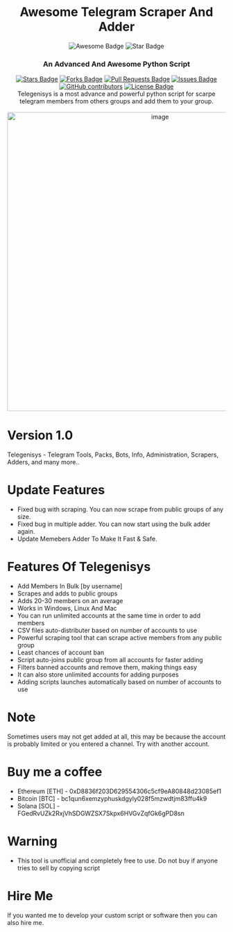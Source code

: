 <h1 align="center">Awesome Telegram Scraper And Adder </h1>
<div align="center">
<img src="https://cdn.rawgit.com/sindresorhus/awesome/d7305f38d29fed78fa85652e3a63e154dd8e8829/media/badge.svg" alt="Awesome Badge"/>
<img src="https://img.shields.io/static/v1?label=%F0%9F%8C%9F&message=If%20Useful&style=style=flat&color=BC4E99" alt="Star Badge"/>
<br>
<b><h3>An Advanced And Awesome Python Script</h3></b>
<a href="https://github.com/TgSmmServices/Telegenisys-Pro"><img src="https://img.shields.io/github/stars/TgSmmServices/Telegenisys-Pro" alt="Stars Badge"/></a>
<a href="https://github.com/TgSmmServices/Telegenisys-Pro/network/members"><img src="https://img.shields.io/github/forks/TgSmmServices/Telegenisys-Pro" alt="Forks Badge"/></a>
<a href="https://github.com/TgSmmServices/Telegenisys-Pro/pulls"><img src="https://img.shields.io/github/issues-pr/TgSmmServices/Telegenisys-Pro" alt="Pull Requests Badge"/></a>
<a href="https://github.com/TgSmmServices/Telegenisys-Pro/issues"><img src="https://img.shields.io/github/issues/TgSmmServices/Telegenisys-Pro" alt="Issues Badge"/></a>
<a href="https://github.com/TgSmmServices/Telegenisys-Pro/graphs/contributors"><img alt="GitHub contributors" src="https://img.shields.io/github/contributors/TgSmmServices/Telegenisys-Pro?color=2b9348"></a>
<a href="https://github.com/TgSmmServices/Telegenisys-Pro/blob/master/"><img src="https://img.shields.io/github/license/TgSmmServices/Telegenisys-Pro?color=2b9348" alt="License Badge"/></a>
<br>
Telegenisys is a most advance and powerful python script for scarpe telegram members from others groups and add them to your group.

<div align="center">
<br>
<img width="689" alt="image" src="https://github.com/TgSmmServices/Telegenisys-Pro/blob/main/Telegenisys%20Pro.PNG">
</div>
<div align="left">

# Version 1.0

Telegenisys - Telegram Tools, Packs, Bots, Info, Administration, Scrapers, Adders, and many more..

# Update Features

- Fixed bug with scraping. You can now scrape from public groups of any size.
- Fixed bug in multiple adder. You can now start using the bulk adder again.
- Update Memebers Adder To Make It Fast & Safe.
# Features Of Telegenisys

* Add Members In Bulk [by username]
* Scrapes and adds to public groups
* Adds 20-30 members on an average
* Works in Windows, Linux And Mac
* You can run unlimited accounts at the same time in order to add members
* CSV files auto-distributer based on number of accounts to use
* Powerful scraping tool that can scrape active members from any public group
* Least chances of account ban
* Script auto-joins public group from all accounts for faster adding
* Filters banned accounts and remove them, making things easy
* It can also store unlimited accounts for adding purposes
* Adding scripts launches automatically based on number of accounts to use

# Note

Sometimes users may not get added at all, this may be because the account is probably limited or you entered a channel. Try with another account. 

# Buy me a coffee

* Ethereum [ETH] - 0xD8836f203D629554306c5cf9eA80848d23085ef1
* Bitcoin [BTC] - bc1qun6xemzyphuskdgyly028f5mzwdtjm83ffu4k9
* Solana [SOL] - FGedRvUZk2RxjVhSDGWZSX7Skpx6HVGvZqfGk6gPD8sn

# Warning

* This tool is unofficial and completely free to use. Do not buy if anyone tries to sell by copying script
 
# Hire Me
  
If you wanted me to develop your custom script or software then you can also hire me.
  </div>

